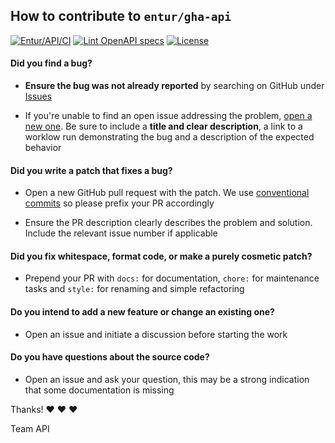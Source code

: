 ## How to contribute to `entur/gha-api`

[![Entur/API/CI](https://github.com/entur/gha-api/actions/workflows/ci.yml/badge.svg)](https://github.com/entur/gha-api/actions/workflows/ci.yml)
[![Lint OpenAPI specs](https://github.com/entur/gha-api/actions/workflows/api-spec-linter.yml/badge.svg)](https://github.com/entur/gha-api/actions/workflows/api-spec-linter.yml)
[![License](https://img.shields.io/github/license/entur/gha-api)](https://github.com/entur/gha-api)

#### **Did you find a bug?**

- **Ensure the bug was not already reported** by searching on GitHub under [Issues](https://github.com/entur/gha-api/issues)

- If you're unable to find an open issue addressing the problem, [open a new one](https://github.com/entur/gha-api/issues/new). Be sure to include a **title and clear description**, a link to a worklow run demonstrating the bug and a description of the expected behavior

#### **Did you write a patch that fixes a bug?**

- Open a new GitHub pull request with the patch. We use [conventional commits](https://www.conventionalcommits.org/en/v1.0.0/) so please prefix your PR accordingly

- Ensure the PR description clearly describes the problem and solution. Include the relevant issue number if applicable

#### **Did you fix whitespace, format code, or make a purely cosmetic patch?**

- Prepend your PR with `docs:` for documentation, `chore:` for maintenance tasks and `style:` for renaming and simple refactoring

#### **Do you intend to add a new feature or change an existing one?**

- Open an issue and initiate a discussion before starting the work

#### **Do you have questions about the source code?**

- Open an issue and ask your question, this may be a strong indication that some documentation is missing

Thanks! :heart: :heart: :heart:

Team API
